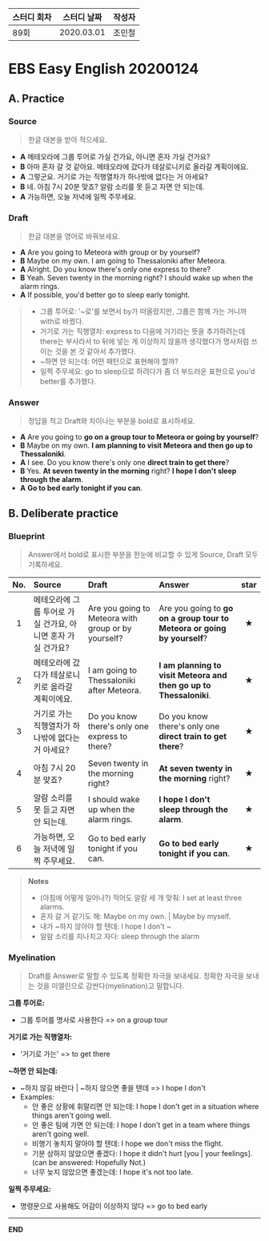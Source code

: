**스터디 회차** | **스터디 날짜** | **작성자**
--- | --- | ---
89회 | 2020.03.01 | 조민철

# EBS Easy English 20200124

## A. Practice

### Source

> 한글 대본을 받아 적으세요.

* **A** 메테오라에 그룹 투어로 가실 건가요, 아니면 혼자 가실 건가요?
* **B** 아마 혼자 갈 것 같아요. 메테오라에 갔다가 테살로니키로 올라갈 계획이에요.
* **A** 그렇군요. 거기로 가는 직행열차가 하나밖에 없다는 거 아세요?
* **B** 네. 아침 7시 20분 맞죠? 알람 소리를 못 듣고 자면 안 되는데.
* **A** 가능하면, 오늘 저녁에 일찍 주무세요.

### Draft

> 한글 대본을 영어로 바꿔보세요.

* **A** Are you going to Meteora with group or by yourself?
* **B** Maybe on my own. I am going to Thessaloniki after Meteora.
* **A** Alright. Do you know there's only one express to there?
* **B** Yeah. Seven twenty in the morning right? I should wake up when the alarm rings.
* **A** If possible, you'd better go to sleep early tonight.

> * 그룹 투어로: '~로'를 보면서 by가 떠올랐지만, 그룹은 함께 가는 거니까 with로 바꿨다.
> * 거기로 가는 직행열차: express to 다음에 거기라는 뜻을 추가하려는데 there는 부사라서 to 뒤에 넣는 게 이상하지 않을까 생각했다가 명사처럼 쓰이는 것을 본 것 같아서 추가했다.
> * ~하면 안 되는데: 어떤 패턴으로 표현해야 할까?
> * 일찍 주무세요: go to sleep으로 하려다가 좀 더 부드러운 표현으로 you'd better를 추가했다.

### Answer

> 정답을 적고 Draft와 차이나는 부분을 bold로 표시하세요.

* **A** Are you going to **go on a group tour to Meteora or going by yourself**?
* **B** Maybe on my own. **I am planning to visit Meteora and then go up to Thessaloniki**.
* **A** I see. Do you know there's only one **direct train to get there**?
* **B** Yes. **At seven twenty in the morning** right? **I hope I don't sleep through the alarm**.
* **A** **Go to bed early tonight if you can**.

## B. Deliberate practice

### Blueprint

> Answer에서 bold로 표시한 부분을 한눈에 비교할 수 있게 Source, Draft 모두 기록하세요.

| No. | Source | Draft | Answer | star |
| :---: | :--- | :--- | :--- | :---: |
| 1 | 메테오라에 그룹 투어로 가실 건가요, 아니면 혼자 가실 건가요? | Are you going to Meteora with group or by yourself? | Are you going to **go on a group tour to Meteora or going by yourself**? | ★ |
| 2 | 메테오라에 갔다가 테살로니키로 올라갈 계획이에요. | I am going to Thessaloniki after Meteora. | **I am planning to visit Meteora and then go up to Thessaloniki**. | ★ |
| 3 | 거기로 가는 직행열차가 하나밖에 없다는 거 아세요? | Do you know there's only one express to there? | Do you know there's only one **direct train to get there**? | ★ |
| 4 | 아침 7시 20분 맞죠? | Seven twenty in the morning right? | **At seven twenty in the morning** right? | ★ |
| 5 | 알람 소리를 못 듣고 자면 안 되는데. | I should wake up when the alarm rings. | **I hope I don't sleep through the alarm**. | ★ |
| 6 | 가능하면, 오늘 저녁에 일찍 주무세요. | Go to bed early tonight if you can. | **Go to bed early tonight if you can**. | ★ |

> **Notes**
> * (아침에 어떻게 일어나?) 적어도 알람 세 개 맞춰: I set at least three alarms.
> * 혼자 갈 거 같기도 해: Maybe on my own. | Maybe by myself.
> * 내가 ~하지 않아야 할 텐데: I hope I don't ~
> * 알람 소리를 지나치고 자다: sleep through the alarm

### Myelination

> Draft를 Answer로 말할 수 있도록 정확한 자극을 보내세요. 정확한 자극을 보내는 것을 미엘린으로 감싼다(myelination)고 말합니다.

**그룹 투어로:**

* 그룹 투어를 명사로 사용한다 => on a group tour

**거기로 가는 직행열차:**

* '거기로 가는' => to get there


**~하면 안 되는데:**

  * ~하지 않길 바란다 | ~하지 않으면 좋을 텐데 => I hope I don't
  * Examples:
    * 안 좋은 상황에 휘말리면 안 되는데: I hope I don't get in a situation where things aren't going well.
    * 안 좋은 팀에 가면 안 되는데: I hope I don't get in a team where things aren't going well.
    * 비행기 놓치지 말아야 할 텐데: I hope we don't miss the flight.
    * 기분 상하지 않았으면 좋겠다: I hope it didn't hurt [you | your feelings]. (can be answered: Hopefully Not.)
    * 너무 늦지 않았으면 좋겠는데: I hope it's not too late.

**일찍 주무세요:** 

* 명령문으로 사용해도 어감이 이상하지 않다 => go to bed early

---

**END**
